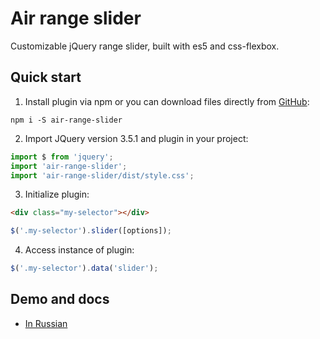 # Air range slider

Customizable jQuery range slider, built with es5 and css-flexbox.

## Quick start

1. Install plugin via npm or you can download files directly from [GitHub](https://github.com/victordesyatkin/air-range-slider.git):

```
npm i -S air-range-slider
```

2. Import JQuery version 3.5.1 and plugin in your project:

```javascript
import $ from 'jquery';
import 'air-range-slider';
import 'air-range-slider/dist/style.css';
```

3. Initialize plugin:

```html
<div class="my-selector"></div>
```

```javascript
$('.my-selector').slider([options]);
```

4. Access instance of plugin:

```javascript
$('.my-selector').data('slider');
```

## Demo and docs

- [In Russian](https://github.com/victordesyatkin/slider)
